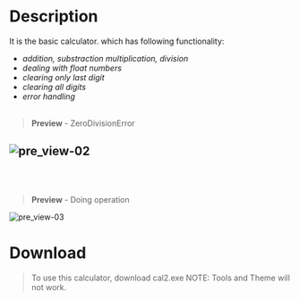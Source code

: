 # Description
It is the basic calculator. which has following functionality: 
 
- *addition, substraction multiplication, division*
- *dealing with float numbers*
- *clearing only last digit*
- *clearing all digits*
- *error handling*
<br/><br/>
> **Preview** - ZeroDivisionError<br/>

![pre_view-02](https://user-images.githubusercontent.com/93184409/151929565-c4d3f11d-5d5b-49ec-b2db-17fd4d17f860.png)
-
<br/><br/>
> **Preview** - Doing operation<br/>

![pre_view-03](https://user-images.githubusercontent.com/93184409/151929566-ff22b9f4-ba20-4dba-83c4-69c163d4e531.png)

# Download
> To use this calculator, download cal2.exe
NOTE: Tools and Theme will not work. 
